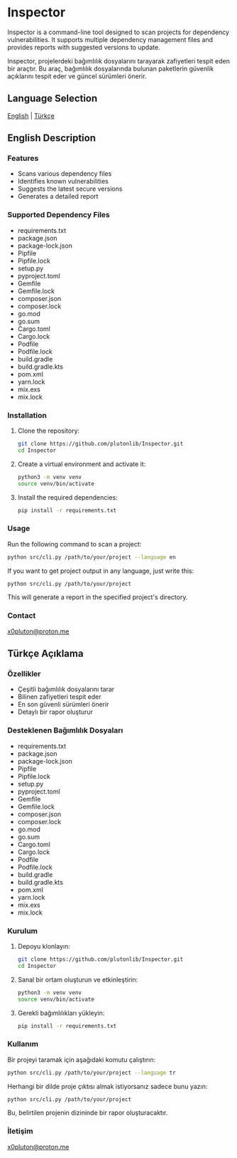 
# Inspector

Inspector is a command-line tool designed to scan projects for dependency vulnerabilities. It supports multiple dependency management files and provides reports with suggested versions to update.

Inspector, projelerdeki bağımlılık dosyalarını tarayarak zafiyetleri tespit eden bir araçtır. Bu araç, bağımlılık dosyalarında bulunan paketlerin güvenlik açıklarını tespit eder ve güncel sürümleri önerir.

## Language Selection

[English](#english-description) | [Türkçe](#türkçe-açıklama)

## English Description

### Features

- Scans various dependency files
- Identifies known vulnerabilities
- Suggests the latest secure versions
- Generates a detailed report

### Supported Dependency Files

- requirements.txt
- package.json
- package-lock.json
- Pipfile
- Pipfile.lock
- setup.py
- pyproject.toml
- Gemfile
- Gemfile.lock
- composer.json
- composer.lock
- go.mod
- go.sum
- Cargo.toml
- Cargo.lock
- Podfile
- Podfile.lock
- build.gradle
- build.gradle.kts
- pom.xml
- yarn.lock
- mix.exs
- mix.lock

### Installation

1. Clone the repository:

   ```bash
   git clone https://github.com/plutonlib/Inspector.git
   cd Inspector
   ```

2. Create a virtual environment and activate it:

   ```bash
   python3 -m venv venv
   source venv/bin/activate
   ```

3. Install the required dependencies:

   ```bash
   pip install -r requirements.txt
   ```

### Usage

Run the following command to scan a project:

```bash
python src/cli.py /path/to/your/project --language en
```

If you want to get project output in any language, just write this:

```bash
python src/cli.py /path/to/your/project
```

This will generate a report in the specified project's directory.

### Contact

x0pluton@proton.me

## Türkçe Açıklama

### Özellikler

- Çeşitli bağımlılık dosyalarını tarar
- Bilinen zafiyetleri tespit eder
- En son güvenli sürümleri önerir
- Detaylı bir rapor oluşturur

### Desteklenen Bağımlılık Dosyaları

- requirements.txt
- package.json
- package-lock.json
- Pipfile
- Pipfile.lock
- setup.py
- pyproject.toml
- Gemfile
- Gemfile.lock
- composer.json
- composer.lock
- go.mod
- go.sum
- Cargo.toml
- Cargo.lock
- Podfile
- Podfile.lock
- build.gradle
- build.gradle.kts
- pom.xml
- yarn.lock
- mix.exs
- mix.lock

### Kurulum

1. Depoyu klonlayın:

   ```bash
   git clone https://github.com/plutonlib/Inspector.git
   cd Inspector
   ```

2. Sanal bir ortam oluşturun ve etkinleştirin:

   ```bash
   python3 -m venv venv
   source venv/bin/activate
   ```

3. Gerekli bağımlılıkları yükleyin:

   ```bash
   pip install -r requirements.txt
   ```

### Kullanım

Bir projeyi taramak için aşağıdaki komutu çalıştırın:

```bash
python src/cli.py /path/to/your/project --language tr
```

Herhangi bir dilde proje çıktısı almak istiyorsanız sadece bunu yazın:

```bash
python src/cli.py /path/to/your/project
```

Bu, belirtilen projenin dizininde bir rapor oluşturacaktır.

### İletişim

x0pluton@proton.me
